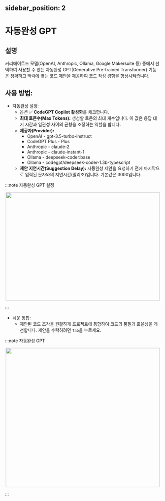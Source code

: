 sidebar_position: 2
---

# 자동완성 GPT

## 설명
커리에이트드 모델(OpenAI, Anthropic, Ollama, Google Makersuite 등) 중에서 선택하여 사용할 수 있는 자동완성 GPT(Generative Pre-trained Transformer) 기능은 정확하고 맥락에 맞는 코드 제안을 제공하여 코드 작성 경험을 향상시켜줍니다.

## 사용 방법:
- 자동완성 설정:
    - 옵션 ✅ **CodeGPT Copilot 활성화**를 체크합니다.
    - **최대 토큰수(Max Tokens):** 생성할 토큰의 최대 개수입니다. 이 값은 응답 대기 시간과 일관성 사이의 균형을 조정하는 역할을 합니다.
    - **제공자(Provider):**
        - OpenAI - gpt-3.5-turbo-instruct
        - CodeGPT Plus - Plus
        - Anthropic - claude-2
        - Anthropic - claude-instant-1
        - Ollama - deepseek-coder:base
        - Ollama - codegpt/deepseek-coder-1.3b-typescript
    - **제안 지연시간(Suggestion Delay):** 자동완성 제안을 요청하기 전에 마지막으로 입력된 문자와의 지연시간(밀리초)입니다. 기본값은 3000입니다.

:::note 자동완성 GPT 설정
<p align="center">
      <img width="500" height="350" src="https://github.com/davila7/code-gpt-docs/assets/37567214/14693326-ee6c-4696-875b-b360188b969d" />
</p>
:::

- 쉬운 통합:
    - 제안된 코드 조각을 원활하게 프로젝트에 통합하여 코드의 품질과 효율성을 개선합니다. 제안을 수락하려면 `Tab`을 누르세요.

:::note 자동완성 GPT
<p align="center">
      <img width="500" height="450" src="https://github.com/davila7/code-gpt-docs/assets/37567214/a3f1d2b5-fc0b-4338-926d-287fcb02465c" />
</p>
:::
